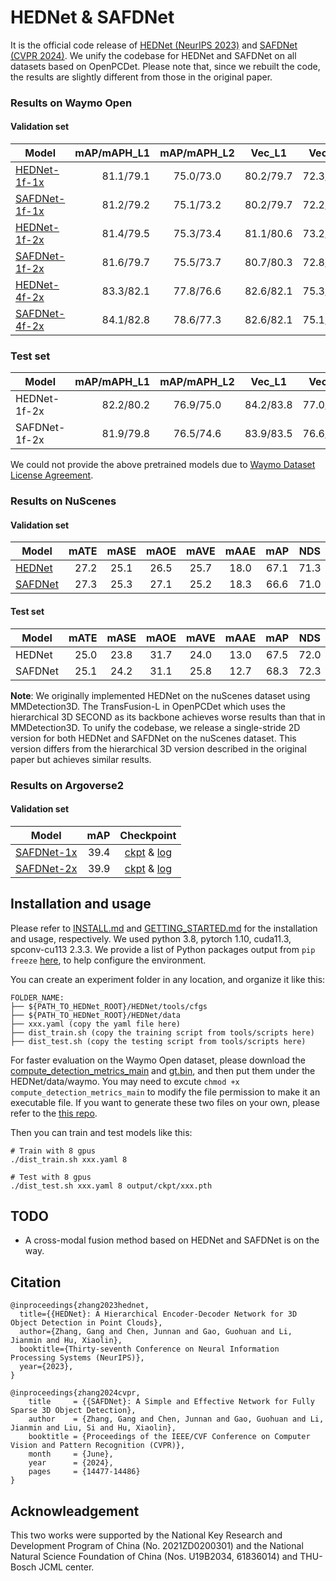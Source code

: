 # HEDNet & SAFDNet

It is the official code release of [HEDNet (NeurIPS 2023)](https://arxiv.org/pdf/2310.20234.pdf) and [SAFDNet (CVPR 2024)](https://arxiv.org/abs/2403.05817).
We unify the codebase for HEDNet and SAFDNet on all datasets based on OpenPCDet.
Please note that, since we rebuilt the code, the results are slightly different from those in the original paper.

### Results on Waymo Open

#### Validation set
| Model | mAP/mAPH_L1 | mAP/mAPH_L2 | Vec_L1 | Vec_L2 | Ped_L1 | Ped_L2 | Cyc_L1 | Cyc_L2 |
|-------------------------------------------------------------------------------------------|----------:|:-------:|:-------:|:-------:|:-------:|:-------:|:-------:|:-------:|
| [HEDNet-1f-1x](https://github.com/zhanggang001/HEDNet/blob/main/tools/cfgs/hednet_models/hednet_1f_1x_waymo.yaml)    | 81.1/79.1 | 75.0/73.0 | 80.2/79.7 | 72.3/71.9 | 79.3/76.4 | 76.4/71.9 | 79.1/78.1 | 76.2/75.3 |
| [SAFDNet-1f-1x](https://github.com/zhanggang001/HEDNet/blob/main/tools/cfgs/safdnet_models/safdnet_1f_1x_waymo.yaml) | 81.2/79.2 | 75.1/73.2 | 80.2/79.7 | 72.2/71.8 | 79.9/76.9 | 76.8/72.6 | 79.1/78.1 | 76.2/75.2 |
| [HEDNet-1f-2x](https://github.com/zhanggang001/HEDNet/blob/main/tools/cfgs/hednet_models/hednet_1f_2x_waymo.yaml)    | 81.4/79.5 | 75.3/73.4 | 81.1/80.6 | 73.2/72.7 | 84.4/80.0 | 76.8/72.6 | 78.7/77.7 | 75.8/74.9 |
| [SAFDNet-1f-2x](https://github.com/zhanggang001/HEDNet/blob/main/tools/cfgs/safdnet_models/safdnet_1f_2x_waymo.yaml) | 81.6/79.7 | 75.5/73.7 | 80.7/80.3 | 72.8/72.4 | 84.8/80.4 | 77.3/73.0 | 79.4/78.4 | 76.6/75.6 |
| [HEDNet-4f-2x](https://github.com/zhanggang001/HEDNet/blob/main/tools/cfgs/hednet_models/hednet_4f_2x_waymo.yaml)    | 83.3/82.1 | 77.8/76.6 | 82.6/82.1 | 75.3/74.8 | 86.2/83.6 | 79.1/76.6 | 81.2/80.4 | 79.0/78.2 |
| [SAFDNet-4f-2x](https://github.com/zhanggang001/HEDNet/blob/main/tools/cfgs/safdnet_models/safdnet_4f_2x_waymo.yaml) | 84.1/82.8 | 78.6/77.3 | 82.6/82.1 | 75.1/74.7 | 86.7/84.1 | 80.0/77.4 | 83.0/82.1 | 80.7/79.9 |

### Test set
| Model | mAP/mAPH_L1 | mAP/mAPH_L2 | Vec_L1 | Vec_L2 | Ped_L1 | Ped_L2 | Cyc_L1 | Cyc_L2 | Submission |
|-------|----------:|:-------:|:-------:|:-------:|:-------:|:-------:|:-------:|:-------:|:-------:|
| HEDNet-1f-2x | 82.2/80.2 | 76.9/75.0 | 84.2/83.8 | 77.0/76.6 | 84.1/79.7 | 78.3/74.0 | 78.2/77.0 | 75.4/74.3 | [link](https://waymo.com/open/challenges/detection-3d/results/6a0c9b2c-7ae6/1694521910913280/)
| SAFDNet-1f-2x | 81.9/79.8 | 76.5/74.6 | 83.9/83.5 | 76.6/76.2 | 84.3/79.8 | 78.3/74.1 | 77.5/76.3 | 74.6/73.4 | [link](https://waymo.com/open/challenges/detection-3d/results/ae022fcb-9223/1700186617972208/) |

We could not provide the above pretrained models due to [Waymo Dataset License Agreement](https://waymo.com/open/terms/).


### Results on NuScenes

#### Validation set
|Model|   mATE |  mASE  |  mAOE  | mAVE  | mAAE  |  mAP  |  NDS   |  Checkpoint |
|----------------------------------------------------------------------------------------------------|-------:|:------:|:------:|:-----:|:-----:|:-----:|:------:|:--------------------------------------------------------------------------------------------------:|
| [HEDNet](https://github.com/zhanggang001/HEDNet/blob/main/tools/cfgs/hednet_models/hednet_20e_nusences.yaml)  | 27.2 | 25.1 | 26.5 |	25.7 | 18.0 | 67.1 | 71.3 | [ckpt](https://cloud.tsinghua.edu.cn/f/02fb0bb6e1f5443cba2d/?dl=1) & [log](https://cloud.tsinghua.edu.cn/f/8de86777f8974bd893b4/?dl=1)|
| [SAFDNet](https://github.com/zhanggang001/HEDNet/blob/main/tools/cfgs/safdnet_models/safdnet_20e_nuscenes.yaml)        | 27.3 | 25.3 | 27.1 |	25.2 | 18.3 | 66.6 | 71.0 | [ckpt](https://cloud.tsinghua.edu.cn/f/92e8977759ce41259980/?dl=1) & [log](https://cloud.tsinghua.edu.cn/f/143cdb06d6254dd7846e/?dl=1) |

#### Test set
|Model| mATE | mASE | mAOE | mAVE | mAAE | mAP | NDS | Submission |
|---|-------:|:------:|:------:|:-----:|:-----:|:-----:|:------:|:----:|
| HEDNet | 25.0 | 23.8 | 31.7 | 24.0 | 13.0 | 67.5 | 72.0 | [json](https://cloud.tsinghua.edu.cn/f/afc2275bdbef4ae4ac11/?dl=1) |
| SAFDNet | 25.1 | 24.2 | 31.1 | 25.8 | 12.7 | 68.3 | 72.3 | [json](https://cloud.tsinghua.edu.cn/f/6b254feee21445318e0f/?dl=1) |

**Note**: We originally implemented HEDNet on the nuScenes dataset using MMDetection3D. The TransFusion-L in OpenPCDet which uses the hierarchical 3D SECOND as its backbone achieves worse results than that in MMDetection3D. To unify the codebase, we release a single-stride 2D version for both HEDNet and SAFDNet on the nuScenes dataset. This version differs from the hierarchical 3D version described in the original paper but achieves similar results.

### Results on Argoverse2

#### Validation set
|Model| mAP | Checkpoint |
|----|-------:|:------:|
| [SAFDNet-1x](https://github.com/zhanggang001/HEDNet/blob/main/tools/cfgs/safdnet_models/safdnet_1f_1x_argo.yaml)  | 39.4 | [ckpt](https://cloud.tsinghua.edu.cn/f/505c0c8de13741bdbb78/?dl=1) & [log](https://cloud.tsinghua.edu.cn/f/76d9f936b2ec4032876d/?dl=1) |
| [SAFDNet-2x](https://github.com/zhanggang001/HEDNet/blob/main/tools/cfgs/safdnet_models/safdnet_1f_2x_argo.yaml)  | 39.9 | [ckpt](https://cloud.tsinghua.edu.cn/f/53ea58e6a5ee49f8ae85/?dl=1) & [log](https://cloud.tsinghua.edu.cn/f/7cf90924c006428db6b2/?dl=1) |

## Installation and usage

Please refer to [INSTALL.md](docs/INSTALL.md) and [GETTING_STARTED.md](docs/GETTING_STARTED.md) for the installation and usage, respectively. We used python 3.8, pytorch 1.10, cuda11.3, spconv-cu113 2.3.3. We provide a list of Python packages output from `pip freeze` [here](https://cloud.tsinghua.edu.cn/f/066bd16c12314eb6bc26/?dl=1), to help configure the environment.

You can create an experiment folder in any location, and organize it like this:
```
FOLDER_NAME:
├── ${PATH_TO_HEDNet_ROOT}/HEDNet/tools/cfgs
├── ${PATH_TO_HEDNet_ROOT}/HEDNet/data
├── xxx.yaml (copy the yaml file here)
├── dist_train.sh (copy the training script from tools/scripts here)
├── dist_test.sh (copy the testing script from tools/scripts here)
```

For faster evaluation on the Waymo Open dataset, please download the [compute_detection_metrics_main](https://cloud.tsinghua.edu.cn/f/df1c6c0b629b4929a357/?dl=1) and [gt.bin](https://cloud.tsinghua.edu.cn/f/637df33ef3a44fd09fb8/?dl=1), and then put them under the HEDNet/data/waymo. You may need to excute `chmod +x compute_detection_metrics_main` to modify the file permission to make it an executable file. If you want to generate these two files on your own, please refer to the [this repo](https://github.com/Abyssaledge/faster-waymo-detection-evaluation/blob/master/docs/quick_start.md#local-compilation-without-docker-system-requirements).

Then you can train and test models like this:
```
# Train with 8 gpus
./dist_train.sh xxx.yaml 8

# Test with 8 gpus
./dist_test.sh xxx.yaml 8 output/ckpt/xxx.pth
```

## TODO
- A cross-modal fusion method based on HEDNet and SAFDNet is on the way.

<!-- ## FAQ -->

<!-- - Since we rebuilt and unified the codebase for all datasets, the model accuracy of HEDNet and SAFDNet is slightly lower than the results released in the paper (by at most 0.3\% L2 mAPH on Waymo Open). You can run the previous branch ``HEDNet`` to get better results. We are trying to fix the gap and will update the code as soon as possible. -->
<!-- - Release the model checkpoints on nuScenes and Argoverse2 datasets. -->

## Citation
```
@inproceedings{zhang2023hednet,
  title={{HEDNet}: A Hierarchical Encoder-Decoder Network for 3D Object Detection in Point Clouds},
  author={Zhang, Gang and Chen, Junnan and Gao, Guohuan and Li, Jianmin and Hu, Xiaolin},
  booktitle={Thirty-seventh Conference on Neural Information Processing Systems (NeurIPS)},
  year={2023},
}

@inproceedings{zhang2024cvpr,
    title     = {{SAFDNet}: A Simple and Effective Network for Fully Sparse 3D Object Detection},
    author    = {Zhang, Gang and Chen, Junnan and Gao, Guohuan and Li, Jianmin and Liu, Si and Hu, Xiaolin},
    booktitle = {Proceedings of the IEEE/CVF Conference on Computer Vision and Pattern Recognition (CVPR)},
    month     = {June},
    year      = {2024},
    pages     = {14477-14486}
}
```

## Acknowleadgement
This two works were supported by the National Key Research and Development Program of China (No. 2021ZD0200301) and the National Natural Science Foundation of China (Nos. U19B2034, 61836014) and THU-Bosch JCML center.
